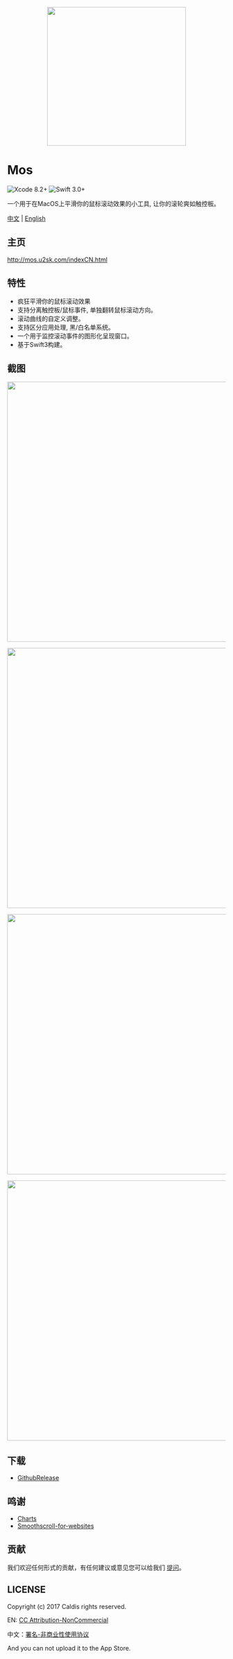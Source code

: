 <p align="center">
  <a href="http://mos.u2sk.com/">
    <img width="320" src="https://github.com/Caldis/Mos/blob/master/docs/Intro.png?raw=true">
  </a>
</p>


# Mos

![Xcode 8.2+](https://img.shields.io/badge/Xcode-8.2%2B-blue.svg)
![Swift 3.0+](https://img.shields.io/badge/Swift-3.0%2B-orange.svg)

一个用于在MacOS上平滑你的鼠标滚动效果的小工具, 让你的滚轮爽如触控板。

[中文](https://github.com/Caldis/Mos/blob/master/README.md) | [English](https://github.com/Caldis/Mos/blob/master/README.enUS.md)


## 主页

http://mos.u2sk.com/indexCN.html


## 特性

- 疯狂平滑你的鼠标滚动效果
- 支持分离触控板/鼠标事件, 单独翻转鼠标滚动方向。
- 滚动曲线的自定义调整。
- 支持区分应用处理, 黑/白名单系统。
- 一个用于监控滚动事件的图形化呈现窗口。
- 基于Swift3构建。


## 截图

<p align="center">
  <img width="600" src="https://github.com/Caldis/Mos/blob/master/docs/mointorCN.png?raw=true">
</p>
<p align="center">
  <img width="600" src="https://github.com/Caldis/Mos/blob/master/docs/preferencesGeneralCN.png?raw=true">
</p>
<p align="center">
  <img width="600" src="https://github.com/Caldis/Mos/blob/master/docs/preferencesAdvancedCN.png?raw=true">
</p>
<p align="center">
  <img width="600" src="https://github.com/Caldis/Mos/blob/master/docs/preferencesIgnoredListCN.png?raw=true">
</p>


## 下载

- [GithubRelease](https://github.com/Caldis/Mos/releases/)


## 鸣谢
- [Charts](https://github.com/danielgindi/Charts)
- [Smoothscroll-for-websites](https://github.com/galambalazs/smoothscroll-for-websites)


## 贡献

我们欢迎任何形式的贡献，有任何建议或意见您可以给我们 [提问](https://github.com/Caldis/Mos/issues)。


## LICENSE

Copyright (c) 2017 Caldis rights reserved.

EN: [CC Attribution-NonCommercial](http://creativecommons.org/licenses/by-nc/4.0/) 

中文：[署名-非商业性使用协议](http://creativecommons.org/licenses/by-nc/3.0/cn/)

And you can not upload it to the App Store.